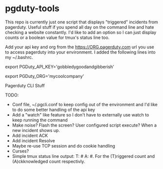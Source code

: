 pgduty-tools
============

This repo is currently just one script that displays "triggered" incidents from pagerduty. Useful stuff if you spend all day on the command line and hate checking a website constantly. I'd like to add an option so I can just display counts or a boolean value for tmux's status line too.

Add your api key and org from the https://ORG.pagerduty.com url you use to access pagerduty into your environment. I added the following lines into my ~/.bashrc.

export PGDuty_API_KEY='gobbledygoodandgibberish'

export PGDuty_ORG='mycoolcompany'

Pagerduty CLI Stuff

TODO:
- Conf file, ~/.pgcli.conf to keep config out of the environment and I'd like to do some better handling of the api key
- Add a "watch" like feature so I don't have to externally use watch to keep running the command
- Make noise? Flash the screen? User configured script execute? When a new incident shows up.
- Add incident ACK
- Add incident Resolve
- Maybe re-use TCP session and do cookie handling 
- Curses?
- Simple tmux status line output: T: # A: #. For the (T)riggered count and (A)ckknowledged count respectivly.
